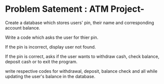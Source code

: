 # Problem Satement : ATM Project-

Create a database which stores users' pin, their name and corresponding account balance.

Write a code which asks the user for thier pin. 

If the pin is incorrect, display user not found.

If the pin is correct, asks if the user wants to withdraw cash, check balance, deposit cash or to exit the program.

write respective codes for withdrawal, deposit, balance check and all while updating the user's balance in the database.

